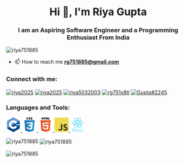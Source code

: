 <h1 align="center">Hi 👋, I'm Riya Gupta</h1>
<h3 align="center">I am an Aspiring Software Engineer and a Programming Enthusiast From India</h3>

<p align="left"> <img src="https://komarev.com/ghpvc/?username=riya751885&label=Profile%20views&color=0e75b6&style=flat" alt="riya751885" /> </p>

- 📫 How to reach me **rg751885@gmail.com**

<h3 align="left">Connect with me:</h3>
<p align="left">
<a href="https://www.codechef.com/users/riya2025" target="blank"><img align="center" src="https://cdn.jsdelivr.net/npm/simple-icons@3.1.0/icons/codechef.svg" alt="riya2025" height="30" width="40" /></a>
<a href="https://codeforces.com/profile/riya2025" target="blank"><img align="center" src="https://raw.githubusercontent.com/rahuldkjain/github-profile-readme-generator/master/src/images/icons/Social/codeforces.svg" alt="riya2025" height="30" width="40" /></a>
<a href="https://www.leetcode.com/riya5032003" target="blank"><img align="center" src="https://raw.githubusercontent.com/rahuldkjain/github-profile-readme-generator/master/src/images/icons/Social/leet-code.svg" alt="riya5032003" height="30" width="40" /></a>
<a href="https://auth.geeksforgeeks.org/user/rg751x8tl" target="blank"><img align="center" src="https://raw.githubusercontent.com/rahuldkjain/github-profile-readme-generator/master/src/images/icons/Social/geeks-for-geeks.svg" alt="rg751x8tl" height="30" width="40" /></a>
<a href="https://discord.gg/Gupta#2245" target="blank"><img align="center" src="https://raw.githubusercontent.com/rahuldkjain/github-profile-readme-generator/master/src/images/icons/Social/discord.svg" alt="Gupta#2245" height="30" width="40" /></a>
</p>

<h3 align="left">Languages and Tools:</h3>
<p align="left"> <a href="https://www.w3schools.com/cpp/" target="_blank" rel="noreferrer"> <img src="https://raw.githubusercontent.com/devicons/devicon/master/icons/cplusplus/cplusplus-original.svg" alt="cplusplus" width="40" height="40"/> </a> <a href="https://www.w3schools.com/css/" target="_blank" rel="noreferrer"> <img src="https://raw.githubusercontent.com/devicons/devicon/master/icons/css3/css3-original-wordmark.svg" alt="css3" width="40" height="40"/> </a> <a href="https://www.w3.org/html/" target="_blank" rel="noreferrer"> <img src="https://raw.githubusercontent.com/devicons/devicon/master/icons/html5/html5-original-wordmark.svg" alt="html5" width="40" height="40"/> </a> <a href="https://developer.mozilla.org/en-US/docs/Web/JavaScript" target="_blank" rel="noreferrer"> <img src="https://raw.githubusercontent.com/devicons/devicon/master/icons/javascript/javascript-original.svg" alt="javascript" width="40" height="40"/> </a> <a href="https://reactjs.org/" target="_blank" rel="noreferrer"> <img src="https://raw.githubusercontent.com/devicons/devicon/master/icons/react/react-original-wordmark.svg" alt="react" width="40" height="40"/> </a> </p>

<p><img align="left" src="https://github-readme-stats.vercel.app/api/top-langs?username=riya751885&show_icons=true&locale=en&layout=compact" alt="riya751885" /></p>

<p>&nbsp;<img align="center" src="https://github-readme-stats.vercel.app/api?username=riya751885&show_icons=true&locale=en" alt="riya751885" /></p>

<p><img align="center" src="https://github-readme-streak-stats.herokuapp.com/?user=riya751885&" alt="riya751885" /></p>

